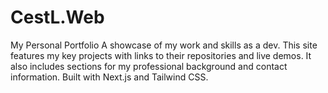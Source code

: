 # CestL.Web
My Personal Portfolio  A showcase of my work and skills as a dev. This site features my key projects with links to their repositories and live demos. It also includes sections for my professional background and contact information. Built with Next.js and Tailwind CSS.
